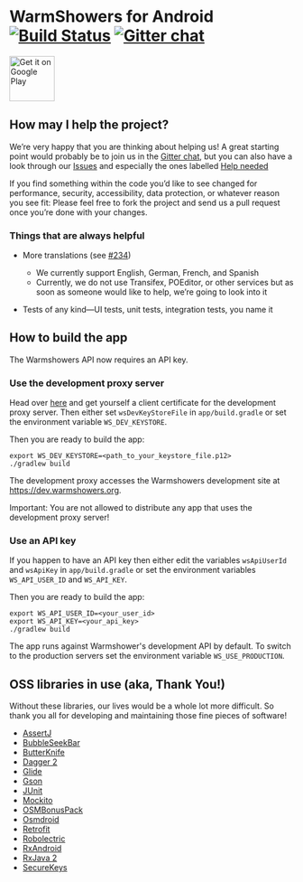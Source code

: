 # WarmShowers for Android [![Build Status](https://travis-ci.org/warmshowers/wsandroid.svg?branch=master)](https://travis-ci.org/warmshowers/wsandroid) [![Gitter chat](https://badges.gitter.im/warmshowers-wsandroid/Lobby.png)](https://gitter.im/warmshowers-wsandroid/Lobby)


[<img src="https://play.google.com/intl/en_us/badges/images/generic/en-play-badge.png"
     alt="Get it on Google Play"
     height="80">](https://play.google.com/store/apps/details?id=fi.bitrite.android.ws)

## How may I help the project?

We’re very happy that you are thinking about helping us!
A great starting point would probably be to join us in the [Gitter chat](https://gitter.im/warmshowers-wsandroid/Lobby), but you can also have a look through our [Issues](https://github.com/warmshowers/wsandroid/issues) and especially the ones labelled [Help needed](https://github.com/warmshowers/wsandroid/labels/Help%20needed)

If you find something within the code you’d like to see changed for performance, security, accessibility, data protection, or whatever reason you see fit: Please feel free to fork the project and send us a pull request once you’re done with your changes.

### Things that are always helpful

* More translations (see [#234](https://github.com/warmshowers/wsandroid/issues/234))
  * We currently support English, German, French, and Spanish
  * Currently, we do not use Transifex, POEditor, or other services but as soon as someone would like to help, we’re going to look into it

* Tests of any kind—UI tests, unit tests, integration tests, you name it

## How to build the app

The Warmshowers API now requires an API key.

### Use the development proxy server
Head over [here](https://github.com/warmshowers/wsandroid/tree/dev-certs) and
get yourself a client certificate for the development proxy server.
Then either set `wsDevKeyStoreFile` in `app/build.gradle` or set the environment 
variable `WS_DEV_KEYSTORE`.

Then you are ready to build the app:
```
export WS_DEV_KEYSTORE=<path_to_your_keystore_file.p12>
./gradlew build
```

The development proxy accesses the Warmshowers development site at
https://dev.warmshowers.org.

Important: You are not allowed to distribute any app that uses the development
proxy server!


### Use an API key
If you happen to have an API key then either edit the variables `wsApiUserId`
and `wsApiKey` in `app/build.gradle` or set the environment variables
`WS_API_USER_ID` and `WS_API_KEY`.

Then you are ready to build the app:
```
export WS_API_USER_ID=<your_user_id>
export WS_API_KEY=<your_api_key>
./gradlew build
```

The app runs against Warmshower's development API by default. To switch to the
production servers set the environment variable `WS_USE_PRODUCTION`.


## OSS libraries in use (aka, Thank You!)

Without these libraries, our lives would be a whole lot more difficult. So thank you all for developing and maintaining those fine pieces of software!

* [AssertJ](https://github.com/joel-costigliola/assertj-core)
* [BubbleSeekBar](https://github.com/woxingxiao/BubbleSeekBar)
* [ButterKnife](https://github.com/JakeWharton/butterknife)
* [Dagger 2](https://github.com/google/dagger)
* [Glide](https://bumptech.github.io/glide/)
* [Gson](https://github.com/google/gson)
* [JUnit](https://github.com/junit-team/junit4)
* [Mockito](https://github.com/mockito/mockito)
* [OSMBonusPack](https://github.com/MKergall/osmbonuspack)
* [Osmdroid](https://osmdroid.github.io/osmdroid)
* [Retrofit](https://github.com/square/retrofit)
* [Robolectric](https://github.com/robolectric/robolectric)
* [RxAndroid](https://github.com/ReactiveX/RxAndroid)
* [RxJava 2](https://github.com/ReactiveX/RxJava)
* [SecureKeys](https://github.com/saantiaguilera/android-api-SecureKeys)
